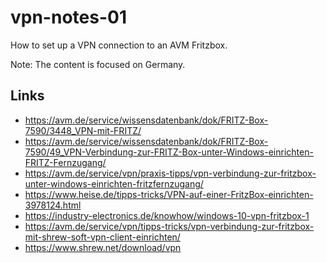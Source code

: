 # vpn-notes-01

How to set up a VPN connection to an AVM Fritzbox.

Note: The content is focused on Germany.

## Links
- https://avm.de/service/wissensdatenbank/dok/FRITZ-Box-7590/3448_VPN-mit-FRITZ/
- https://avm.de/service/wissensdatenbank/dok/FRITZ-Box-7590/49_VPN-Verbindung-zur-FRITZ-Box-unter-Windows-einrichten-FRITZ-Fernzugang/
- https://avm.de/service/vpn/praxis-tipps/vpn-verbindung-zur-fritzbox-unter-windows-einrichten-fritzfernzugang/
- https://www.heise.de/tipps-tricks/VPN-auf-einer-FritzBox-einrichten-3978124.html
- https://industry-electronics.de/knowhow/windows-10-vpn-fritzbox-1
- https://avm.de/service/vpn/tipps-tricks/vpn-verbindung-zur-fritzbox-mit-shrew-soft-vpn-client-einrichten/
- https://www.shrew.net/download/vpn


